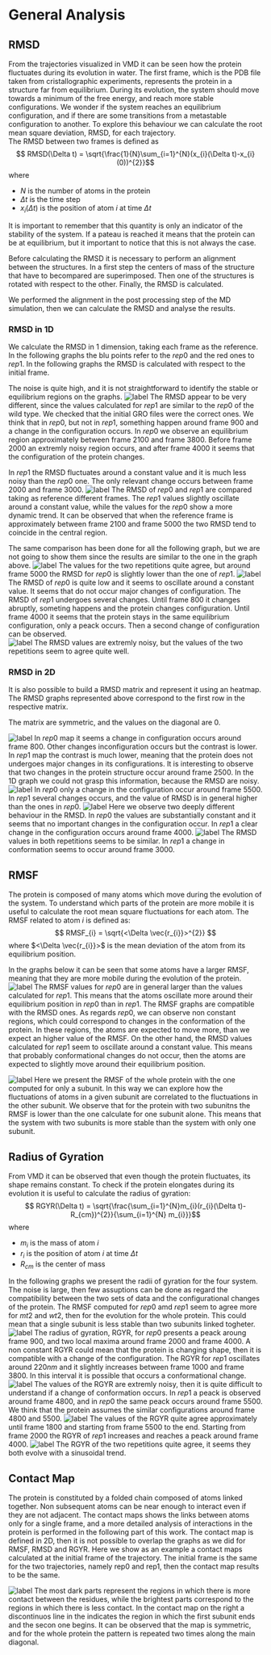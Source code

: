 # General Analysis
## RMSD
From the trajectories visualized in VMD it can be seen how the protein fluctuates during its evolution in water. The first frame, which is the PDB file taken from cristallographic experiments, represents the protein in a structure far from equilibrium. 
During its evolution, the system should move towards a minimum of the free energy, and reach more stable configurations. 
We wonder if the system reaches an equilibrium configuration, and if there are some transitions from a metastable configuration to another.
To explore this behaviour we can calculate the root mean square deviation, RMSD, for each trajectory.  
The RMSD between two frames is defined as
$$ RMSD(\Delta t) = \sqrt{\frac{1}{N}\sum_{i=1}^{N}(x_{i}(\Delta t)-x_{i}(0))^{2}}$$
where
- $N$ is the number of atoms in the protein
- $\Delta t$ is the time step 
- $x_{i}(\Delta t)$ is the position of atom $i$ at time $\Delta t$ 

It is important to remember that this quantity is only an indicator of the stability of the system. If a pateau is reached it means that the protein can be at equilibrium, but it important to notice that this is not always the case. 

Before calculating the RMSD it is necessary to perform an alignment between the structures.
In a first step the centers of mass of the structure that have to becompared are superimposed. Then one of the structures is rotated with respect to the other. Finally, the RMSD is calculated. 

We performed the alignment in the post processing step of the MD simulation, then we can calculate the RMSD and analyse the results.
### RMSD in 1D
We calculate the RMSD in 1 dimension, taking each frame as the reference. In the following graphs the blu points refer to the $rep0$ and the red ones to $rep1$.
In the following graphs the RMSD is calculated with respect to the initial frame. 

The noise is quite high, and it is not straightforward to identify the stable or equilibrium regions on the graphs.
![label](RMSD1D-mt1.png)
The RMSD appear to be very different, since the values calculated for $rep1$ are similar to the $rep0$ of the wild type. We checked that the initial GRO files were the correct ones. We think that in $rep0$, but not in $rep1$, something happen around frame 900 and a change in the configuration occurs. In $rep0$ we observe an equilibrium region approximately between frame 2100 and frame 3800. Before frame 2000 an extremly noisy region occurs, and after frame 4000 it seems that the configuration of the protein changes.

In $rep1$ the RMSD fluctuates around a constant value and it is much less noisy than the $rep0$ one. The only relevant change occurs between frame 2000 and frame 3000. 
![label](RMSD1D-mt1.gif)
The RMSD of $rep0$ and $rep1$ are compared taking as reference different frames. The $rep1$ values slightly oscillate around a constant value, while the values for the $rep0$ show a more dynamic trend. It can be observed that when the reference frame is approximately between frame 2100 and frame 5000 the two RMSD tend to coincide in the central region. 

The same comparison has been done for all the following graph, but we are not going to show them since the results are similar to the one in the graph above. 
![label](RMSD1D-mt2.png)
The values for the two repetitions quite agree, but around frame 5000 the RMSD for $rep0$ is slightly lower than the one of $rep1$. 
![label](RMSD1D-wt1.png)
The RMSD of $rep0$ is quite low and it seems to oscillate around a constant value. It seems that do not occur major changes of configuration. The RMSD of $rep1$ undergoes several changes. Until frame 800 it changes abruptly, someting happens and the protein changes configuration. Until frame 4000 it seems that the protein stays in the same equilibrium configuration, only a peack occurs. Then a second change of configuration can be observed.   
![label](RMSD1D-wt2.png)
The RMSD values are extremly noisy, but the values of the two repetitions seem to agree quite well. 

### RMSD in 2D
It is also possible to build a RMSD matrix and represent it using an heatmap. The RMSD graphs represented above correspond to the first row in the respective matrix.

The matrix are symmetric, and the values on the diagonal are $0$.

![label](RMSD2D-mt1.jpg)
In $rep0$ map it seems a change in configuration occurs around frame 800. Other changes inconfiguration occurs but the contrast is lower. In $rep1$ map the contrast is much lower, meaning that the protein does not undergoes major changes in its configurations. It is interesting to observe that two changes in the protein structure occur around frame 2500. In the 1D graph we could not grasp this information, because the RMSD are noisy.
![label](RMSD2D-mt2.jpg)
In $rep0$ only a change in the configuration occur around frame 5500. In $rep1$ several changes occurs, and the value of RMSD is in general higher than the ones in $rep0$. 
![label](RMSD2D-wt1.jpg)
Here we observe two deeply different behaviour in the RMSD. In $rep0$ the values are substantially constant and it seems that no important changes in the configuration occur. In $rep1$ a clear change in the configuration occurs around frame 4000. 
![label](RMSD2D-wt2.jpg)
The RMSD values in both repetitions seems to be similar. In $rep1$ a change in conformation seems to occur around frame 3000. 
## RMSF
The protein is composed of many atoms which move during the evolution of the system. To understand which parts of the protein are more mobile it is useful to calculate the root mean square fluctuations for each atom. 
The RMSF related to atom $i$ is defined as:
$$ RMSF_{i} = \sqrt{<\Delta \vec{r_{i}}>^{2}} $$
where $<\Delta \vec{r_{i}}>$ is the mean deviation of the atom from its equilibrium position. 

In the graphs below it can be seen that some atoms have a larger RMSF, meaning that they are more mobile during the evolution of the protein.
![label](RMSF-mt1.png)
The RMSF values for $rep0$ are in general larger than the values calculated for $rep1$. This means that the atoms oscillate more around their equilibrium position in $rep0$ than in $rep1$. 
The RMSF graphs are compatible with the RMSD ones. As regards $rep0$, we can observe non constant regions, which could correspond to changes in the conformation of the protein. In these regions, the atoms are expected to move more, than we expect an higher value of the RMSF. On the other hand, the RMSD values calculated for $rep1$ seem to oscillate around a constant value. This means that probably conformational changes do not occur, then the atoms are expected to slightly move around their equilibrium position.

![label](RMSF-mt1_rep0-mt2_rep0.png)
Here we present the RMSF of the whole protein with the one computed for only a subunit. In this way we can explore how the fluctuations of atoms in a given subunit are correlated to the fluctuations in the other subunit.
We observe that for the protein with two subunitns the RMSF is lower than the one calculate for one subunit alone. This means that the system with two subunits is more stable than the system with only one subunit. 
## Radius of Gyration
From VMD it can be observed that even though the protein fluctuates, its shape remains constant. To check if the protein elongates during its evolution it is useful to calculate the radius of gyration:
$$ RGYR(\Delta t) = \sqrt{\frac{\sum_{i=1}^{N}m_{i}(r_{i}(\Delta t)-R_{cm})^{2}}{\sum_{i=1}^{N} m_{i}}}$$
where 
- $m_{i}$ is the mass of atom $i$
- $r_{i}$ is the position of atom $i$ at time $\Delta t$ 
- $R_{cm}$ is the center of mass

In the following graphs we present the radii of gyration for the four system. The noise is large, then few assuptions can be done as regard the compatibility between the two sets of data and the configurational changes of the protein. The RMSF computed for $rep0$ amd $rep1$ seem to agree more for $mt2$ and $wt2$, then for the evolution for the whole protein. This could mean that a single subunit is less stable than two subunits linked togheter. 
![label](RGYR-mt1.png)
The radius of gyration, RGYR, for $rep0$ presents a peack aroung frame 900, and two local maxima around frame 2000 and frame 4000. A non constant RGYR could mean that the protein is changing shape, then it is compatible with a change of the configuration. The RGYR for $rep1$ oscillates around $220nm$ and it slightly increases between frame 1000 and frame 3800. In this interval it is possible that occurs a conformational change.
![label](RGYR-mt2.png)
The values of the RGYR are extremly noisy, then it is quite difficult to understand if a change of conformation occurs. In $rep1$ a peack is observed around frame 4800, and in $rep0$ the same peack occurs around frame 5500. We think that the protein assumes the similar configurations around frame 4800 and 5500.
![label](RGYR-wt1.png)
The values of the RGYR quite agree approximately until frame 1800 and starting from frame 5500 to the end. Starting from frame 2000 the RGYR of $rep1$ increases and reaches a peack around frame 4000. 
![label](RGYR-wt2.png)
The RGYR of the two repetitions quite agree, it seems they both evolve with a sinusoidal trend. 

## Contact Map
The protein is constituted by a folded chain composed of atoms linked together. Non subsequent atoms can be near enough to interact even if they are not adjacent. The contact maps shows the links between atoms only for a single frame, and a more detailed analysis of interactions in the protein is performed in the following part of this work.
The contact map is defined in 2D, then it is not possible to overlap the graphs as we did for RMSF, RMSD and RGYR.
Here we show as an example a contact maps calculated at the initial frame of the trajectory. The initial frame is the same for the two trajectories, namely rep0 and rep1, then the contact map results to be the same.

![label](CMAP-mt1mt2.jpg)
The most dark parts represent the regions in which there is more contact between the residues, while the brightest parts correspond to the regions in which there is less contact. In the contact map on the right a discontinuos line in the indicates the region in which the first subunit ends and the secon one begins. It can be observed that the map is symmetric, and for the whole protein the pattern is repeated two times along the main diagonal.